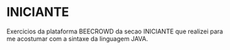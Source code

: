 # INICIANTE

Exercicios da plataforma BEECROWD da secao INICIANTE que realizei para me acostumar com a sintaxe da linguagem JAVA.

